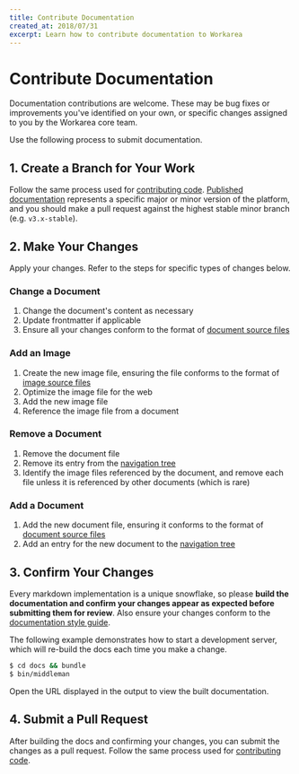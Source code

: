 ```yaml
---
title: Contribute Documentation
created_at: 2018/07/31
excerpt: Learn how to contribute documentation to Workarea
---
```


# Contribute Documentation

Documentation contributions are welcome. These may be bug fixes or improvements you've identified on your own, or specific changes assigned to you by the Workarea core team.

Use the following process to submit documentation.

## 1. Create a Branch for Your Work

Follow the same process used for [contributing code](contribute-code.html). [Published documentation](documentation.html#published-documentation) represents a specific major or minor version of the platform, and you should make a pull request against the highest stable minor branch (e.g. `v3.x-stable`).

## 2. Make Your Changes

Apply your changes. Refer to the steps for specific types of changes below.

### Change a Document

1. Change the document's content as necessary
2. Update frontmatter if applicable
3. Ensure all your changes conform to the format of [document source files](documentation.html#document-source-files)

### Add an Image

1. Create the new image file, ensuring the file conforms to the format of [image source files](documentation.html#image-source-files)
2. Optimize the image file for the web
3. Add the new image file
4. Reference the image file from a document

### Remove a Document

1. Remove the document file
2. Remove its entry from the [navigation tree](documentation.html#navigation)
3. Identify the image files referenced by the document, and remove each file unless it is referenced by other documents (which is rare)

### Add a Document

1. Add the new document file, ensuring it conforms to the format of [document source files](documentation.html#document-source-files)
2. Add an entry for the new document to the [navigation tree](documentation.html#navigation)

## 3. Confirm Your Changes

Every markdown implementation is a unique snowflake, so please **build the documentation and confirm your changes appear as expected before submitting them for review**. Also ensure your changes conform to the [documentation style guide](documentation-style-guide.html).

The following example demonstrates how to start a development server, which will re-build the docs each time you make a change.

```bash
$ cd docs && bundle
$ bin/middleman
```

Open the URL displayed in the output to view the built documentation.

## 4. Submit a Pull Request

After building the docs and confirming your changes, you can submit the changes as a pull request. Follow the same process used for [contributing code](contribute-code.html).
